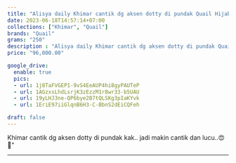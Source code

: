 ```yaml
---
title: "Alisya daily Khimar cantik dg aksen dotty di pundak Quail Hijab bahan ceruty magnum"
date: 2023-06-18T14:57:14+07:00
collections: ["Khimar", "Quail"]
brands: "Quail"
grams: "250"
description : "Alisya daily Khimar cantik dg aksen dotty di pundak Quail Hijab bahan ceruty magnum"
price: "96,000.00"

google_drive:
  enable: true
  pics:
  - url: 1j8TaFVGEP1-9vS4EeAUP4hi8gyPAUTeP
  - url: 1AGzxsLhdLsrjK3zEzzM1r8wr33-b5UAU
  - url: 19yLHJ3ne-QP6bye2B7tQLSKg3pIaKYvk
  - url: 1EriE97iiGlqnB6H3-C-BbnS2dEiCQFeh

draft: false
---
```


Khimar cantik dg aksen dotty di pundak kak.. jadi makin cantik dan lucu..😍💞"

-----------      
  
